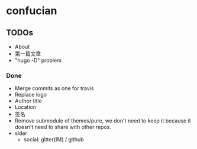 # confucian

## TODOs
- About
- 第一篇文章
- "hugo -D" problem

### Done
- Merge commits as one for travis
- Replace logo
- Author title
- Location
- 签名
- Remove submodule of themes/pure, we don't need to keep it because it doesn't need to share with other repos.
- sider
    - social: gitter(IM) / github
